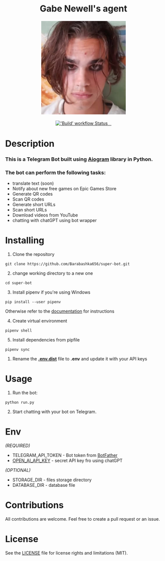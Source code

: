 <h1 align="center">
  Gabe Newell's agent
</h1>

<h3 align="center">
  <img height="300px" src="bot/data/images/bot_logo.jpg">
</h3>

<p align="center">
  <a title="Python version" href="https://www.python.org/downloads/release/python-3100">
    <img alt="'Build' workflow Status" src="https://img.shields.io/github/pipenv/locked/python-version/barabashka656/super-bot?color=%231E90FF&style=for-the-badge">
  </a>
  <a title="aiogram version" href="https://github.com/aiogram/aiogram#aiogram">
   <img alt= ""src="https://img.shields.io/github/pipenv/locked/dependency-version/barabashka656/super-bot/aiogram?color=%23008000&style=for-the-badge">
  </a>
  <a title="telegram bot" href="https://t.me/MaksimNeBot">
   <img alt= ""src="https://img.shields.io/badge/telegram-%40MaksimNeBot-blue?style=for-the-badge">
  </a>
  <a title="license" href="https://github.com/Barabashka656/super-bot/blob/main/LICENSE">
  <img alt="" src="https://img.shields.io/github/license/Barabashka656/super-bot?color=%239ACD32&style=for-the-badge">
  </a>
</p>

# Description

### This is a Telegram Bot built using [Aiogram](https://github.com/aiogram/aiogram#aiogram) library in Python. 
### The bot can perform the following tasks:

- translate text (soon)
- Notify about new free games on Epic Games Store
- Generate QR codes
- Scan QR codes
- Generate short URLs
- Scan short URLs
- Download videos from YouTube
- chatting with chatGPT using bot wrapper


# Installing
1. Clone the repository
```shell
git clone https://github.com/Barabashka656/super-bot.git
```
2. change working directory to a new one
```shell
cd super-bot
```

3. Install pipenv
if you're using Windows
```shell
pip install --user pipenv
```
Otherwise refer to the [documentation](https://github.com/pypa/pipenv#installation)
for instructions

4. Create virtual environment 
```shell
pipenv shell
```
5. Install dependencies from pipfile
```shell
pipenv sync
```
1. Rename the **[.env.dist](.env.dist)** file to **.env** and update it with your API keys

# Usage
1. Run the bot:
```shell
python run.py
```
2. Start chatting with your bot on Telegram.

# Env
*(REQUIRED)*

- TELEGRAM_API_TOKEN - Bot token from [BotFather](https://telegram.me/BotFather)
- [OPEN_AI_API_KEY](https://platform.openai.com/account/api-keys) - 
secret API key fro using chatGPT 
   
*(OPTIONAL)*

- STORAGE_DIR - files storage directory
- DATABASE_DIR - database file

# Contributions
All contributions are welcome. Feel free to create a pull request or an issue.

# License
See the [LICENSE](LICENSE) file for license rights and limitations (MIT).

